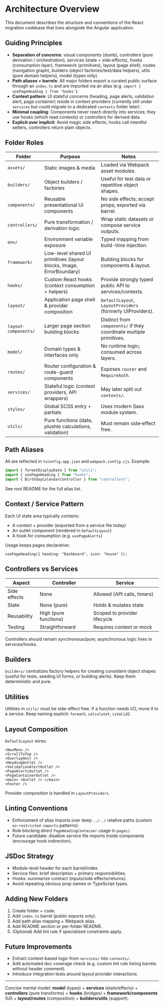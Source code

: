 # Architecture Overview

This document describes the structure and conventions of the React migration codebase that lives alongside the Angular application.

## Guiding Principles

- **Separation of concerns**: visual components (dumb), controllers (pure derivation / orchestration), services (state + side‑effects), hooks (consumption layer), framework (primitives), layout (page shell), routes (navigation graph), builders (object factories/test/data helpers), utils (pure domain helpers), model (types only).
- **Path aliases + barrels**: All major folders export a curated public surface through an `index.ts` and are imported via an alias (e.g. `import { usePageHeading } from 'hooks'`).
- **Context pattern**: UI stateful concerns (heading, page alerts, validation alert, page container) reside in context providers (currently still under `services` but could migrate to a dedicated `contexts` folder later).
- **Minimal coupling**: Components never reach directly into services; they use hooks (which read contexts) or controllers for derived data.
- **Explicit over implicit**: Avoid magic side effects; hooks call intentful setters, controllers return plain objects.

## Folder Roles

| Folder               | Purpose                                                              | Notes                                                               |
| -------------------- | -------------------------------------------------------------------- | ------------------------------------------------------------------- |
| `assets/`            | Static images & media                                                | Loaded via Webpack asset modules.                                   |
| `builders/`          | Object builders / factories                                          | Useful for test data or repetitive object shapes.                   |
| `components/`        | Reusable presentational UI components                                | No side effects; accept props; exported via barrel.                 |
| `controllers/`       | Pure transformation / derivation logic                               | Wrap static datasets or compose service outputs.                    |
| `env/`               | Environment variable exposure                                        | Typed mapping from build-time injection.                            |
| `framework/`         | Low-level shared UI primitives (layout blocks, Image, ErrorBoundary) | Building blocks for components & layout.                            |
| `hooks/`             | Custom React hooks (context consumption + helpers)                   | Provide strongly typed public API to services/contexts.             |
| `layout/`            | Application page shell & provider composition                        | `DefaultLayout`, `LayoutProviders` (formerly UIProviders).          |
| `layout-components/` | Larger page section building blocks                                  | Distinct from `components/` if they coordinate multiple primitives. |
| `model/`             | Domain types & interfaces only                                       | No runtime logic; consumed across layers.                           |
| `routes/`            | Router configuration & route-guard components                        | Exposes `router` and `RequireAuth`.                                 |
| `services/`          | Stateful logic (context providers, API wrappers)                     | May later split out `contexts/`.                                    |
| `styles/`            | Global SCSS entry + partials                                         | Uses modern Sass module system.                                     |
| `utils/`             | Pure functions (date, plushie calculations, validation)              | Must remain side‑effect free.                                       |

## Path Aliases

All are reflected in `tsconfig.app.json` and `webpack.config.cjs`. Example:

```ts
import { formatDisplayDate } from "utils";
import { usePageHeading } from "hooks";
import { BirthdayCalendarController } from "controllers";
```

See root README for the full alias list.

## Context / Service Pattern

Each UI state area typically contains:

- A context + provider (exported from a service file today)
- An outlet component (rendered in `DefaultLayout`)
- A hook for consumption (e.g. `usePageAlerts`)

Usage keeps pages declarative:

```tsx
usePageHeading({ heading: "Dashboard", icon: "house" });
```

## Controllers vs Services

| Aspect       | Controller            | Service                      |
| ------------ | --------------------- | ---------------------------- |
| Side effects | None                  | Allowed (API calls, timers)  |
| State        | None (pure)           | Holds & mutates state        |
| Reusability  | High (pure functions) | Scoped to provider lifecycle |
| Testing      | Straightforward       | Requires context or mock     |

Controllers should remain synchronous/pure; asynchronous logic lives in services/hooks.

## Builders

`builders/` centralizes factory helpers for creating consistent object shapes (useful for tests, seeding UI forms, or building alerts). Keep them deterministic and pure.

## Utilities

Utilities in `utils/` must be side-effect free. If a function needs I/O, move it to a service. Keep naming explicit: `formatX`, `calculateY`, `isValidZ`.

## Layout Composition

`DefaultLayout` wires:

```
<NavMenu />
<ScrollToTop />
<OverlayHost />
<HeadingOutlet />
<ValidationAlertOutlet />
<PageAlertsOutlet />
<PageContainerOutlet />
<main> <Outlet /> </main>
<Footer />
```

Provider composition is handled in `LayoutProviders`.

## Linting Conventions

- Enforcement of alias imports over deep `../../` relative paths (custom `no-restricted-imports` patterns).
- Rule blocking direct `PageHeadingContainer` usage in `pages/`.
- Future candidate: disallow service file imports inside components (encourage hook indirection).

## JSDoc Strategy

- Module-level header for each barrel/index.
- Service files: brief description + primary responsibilities.
- Hooks: summarize contract (inputs/side effects/returns).
- Avoid repeating obvious prop names or TypeScript types.

## Adding New Folders

1. Create folder + code.
2. Add `index.ts` barrel (public exports only).
3. Add path alias mapping + Webpack alias.
4. Add README section or per-folder README.
5. (Optional) Add lint rule if specialized constraints apply.

## Future Improvements

- Extract context-based logic from `services/` into `contexts/`.
- Add automated doc coverage check (e.g. custom lint rule listing barrels without header comment).
- Introduce integration tests around layout provider interactions.

---

Concise mental model: **model** (types) + **services** (state/effects) + **controllers** (pure transforms) + **hooks** (bridges) + **framework/components** (UI) + **layout/routes** (composition) + **builders/utils** (support).
